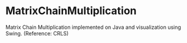 MatrixChainMultiplication
=========================

Matrix Chain Multiplication implemented on Java and visualization using Swing. (Reference: CRLS)

